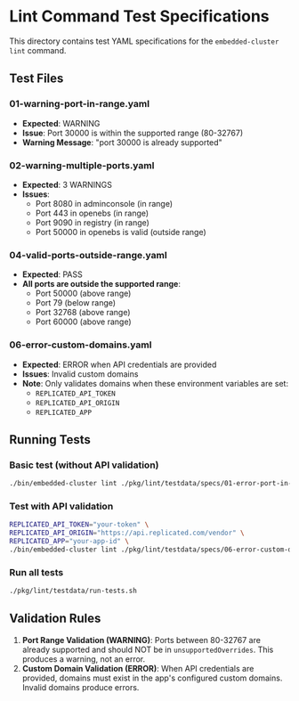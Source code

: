 # Lint Command Test Specifications

This directory contains test YAML specifications for the `embedded-cluster lint` command.

## Test Files

### 01-warning-port-in-range.yaml
- **Expected**: WARNING
- **Issue**: Port 30000 is within the supported range (80-32767)
- **Warning Message**: "port 30000 is already supported"

### 02-warning-multiple-ports.yaml
- **Expected**: 3 WARNINGS
- **Issues**:
  - Port 8080 in adminconsole (in range)
  - Port 443 in openebs (in range)
  - Port 9090 in registry (in range)
  - Port 50000 in openebs is valid (outside range)

### 04-valid-ports-outside-range.yaml
- **Expected**: PASS
- **All ports are outside the supported range**:
  - Port 50000 (above range)
  - Port 79 (below range)
  - Port 32768 (above range)
  - Port 60000 (above range)

### 06-error-custom-domains.yaml
- **Expected**: ERROR when API credentials are provided
- **Issues**: Invalid custom domains
- **Note**: Only validates domains when these environment variables are set:
  - `REPLICATED_API_TOKEN`
  - `REPLICATED_API_ORIGIN`
  - `REPLICATED_APP`

## Running Tests

### Basic test (without API validation)
```bash
./bin/embedded-cluster lint ./pkg/lint/testdata/specs/01-error-port-in-range.yaml
```

### Test with API validation
```bash
REPLICATED_API_TOKEN="your-token" \
REPLICATED_API_ORIGIN="https://api.replicated.com/vendor" \
REPLICATED_APP="your-app-id" \
./bin/embedded-cluster lint ./pkg/lint/testdata/specs/06-error-custom-domains.yaml
```

### Run all tests
```bash
./pkg/lint/testdata/run-tests.sh
```

## Validation Rules

1. **Port Range Validation (WARNING)**: Ports between 80-32767 are already supported and should NOT be in `unsupportedOverrides`. This produces a warning, not an error.
2. **Custom Domain Validation (ERROR)**: When API credentials are provided, domains must exist in the app's configured custom domains. Invalid domains produce errors.
